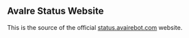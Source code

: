 ## AvaIre Status Website

This is the source of the official [status.avairebot.com](https://status.avairebot.com/) website.
